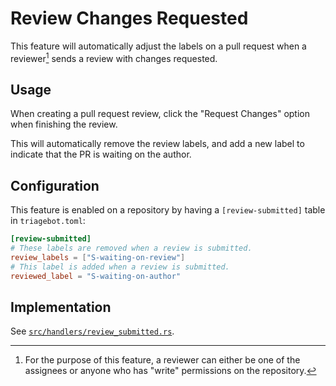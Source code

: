 # Review Changes Requested

This feature will automatically adjust the labels on a pull request when a reviewer[^1] sends a review with changes requested.

[^1]: For the purpose of this feature, a reviewer can either be one of the assignees or anyone who has "write" permissions on the repository.

## Usage

When creating a pull request review, click the "Request Changes" option when finishing the review.

This will automatically remove the review labels, and add a new label to indicate that the PR is waiting on the author.

## Configuration

This feature is enabled on a repository by having a `[review-submitted]` table in `triagebot.toml`:

```toml
[review-submitted]
# These labels are removed when a review is submitted.
review_labels = ["S-waiting-on-review"]
# This label is added when a review is submitted.
reviewed_label = "S-waiting-on-author"
```

## Implementation

See [`src/handlers/review_submitted.rs`](https://github.com/rust-lang/triagebot/blob/HEAD/src/handlers/review_submitted.rs).
